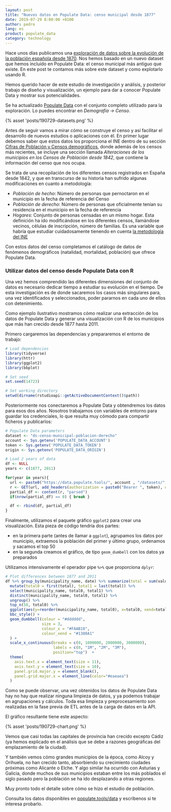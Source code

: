 ```yaml
---
layout: post
title: "Nuevos datos en Populate Data: censo municipal desde 1877"
date: 2019-07-29 8:00:00 +0100
author: pedro
lang: es
product: populate_data
category: technology
---
```


Hace unos días publicamos una [exploración de datos sobre la evolución de la población española desde 1870](/blog/exploracion-poblacion). Nos hemos basado en un nuevo dataset que hemos incluído en Populate Data: el censo municipal más antiguo que existe. En este post te contamos más sobre este dataset y como explotarlo usando R.

Hemos querido hacer de este estudio de investigación y análisis, y posterior trabajo de diseño y visualización, un ejemplo para dar a conocer Populate Data y mostrar sus potencialidades.

Se ha actualizado [Populate Data](/data/#datos) con el conjunto completo utilizado para la exploración. Lo puedes encontrar en _Demografía → Censo_.

{% asset 'posts/190729-datasets.png' %}

Antes de seguir vamos a mirar cómo se construye el censo y así facilitar el desarrollo de nuevos estudios o aplicaciones con él. En primer lugar debemos saber que estos datos los proporciona el INE dentro de su sección [Cifras de Población y Censos demográficos](https://www.ine.es/dyngs/INEbase/es/categoria.htm?c=Estadistica_P&cid=1254735572981), donde además de los censos más recientes, se incluye una sección llamada _Alteraciones de los municipios en los Censos de Población desde 1842_, que contiene la información del censo que nos ocupa.

Se trata de una recopilación de los diferentes censos registrados en España desde 1842, y que en transcurso de su historia han sufrido algunas modificaciones en cuanto a metodología:

- _Población de hecho_: Número de personas que pernoctaron en el municipio en la fecha de referencia del Censo
- _Población de derecho_: Número de personas que oficialmente tenían su residencia en el municipio en la fecha de referencia
- _Hogares_: Conjunto de personas censadas en un mismo hogar. Esta definición ha ido modificándose en los diferentes censos, llamándose vecinos, células de inscripción, número de familias. Es una variable que habría que estudiar cuidadosamente tienendo en cuenta [la metodología del INE](https://www.ine.es/alteraciones/alteraciones_municipios_metodologia.pdf)

Con estos datos del censo completamos el catálogo de datos de fenómenos demográficos (natalidad, mortalidad, población) que ofrece Populate Data.

### Utilizar datos del censo desde Populate Data con R

Una vez hemos comprendido las diferentes dimensiones del conjunto de datos es necesario dedicar tiempo a estudiar su evolución en el tiempo. De esta investigación es de donde sacaremos los casos más singulares para, una vez identificados y seleccionados, poder pararnos en cada uno de ellos con detenimiento.

Como ejemplo ilustrativo mostramos cómo realizar una extracción de los datos de Populate Data y generar una visualización con R de los municipios que más han crecido desde 1877 hasta 2011.

Primero cargaremos las dependencias y prepararemos el entorno de trabajo:

```r
# Load dependencies
library(tidyverse)
library(httr)
library(ggplot2)
library(bbplot)

# Set seed
set.seed(14723)

# Set working directory
setwd(dirname(rstudioapi::getActiveDocumentContext()$path))
```

Posteriormente nos conectaremos a Populate Data y obtendremos los datos para esos dos años. Nosotros trabajamos con variables de entorno para guardar los credenciales, lo que resulta muy cómodo para compartir ficheros y publicarlos:

```r
# Populate Data parameters
dataset <- "ds-censo-municipal-poblacion-derecho"
account <- Sys.getenv('POPULATE_DATA_ACCOUNT')
token <- Sys.getenv('POPULATE_DATA_TOKEN')
origin <- Sys.getenv('POPULATE_DATA_ORIGIN')

# Load 2 years of data
df <- NULL
years <- c(1877, 2011)

for(year in years){
  url <- paste0("https://data.populate.tools/", account , "/datasets/", dataset, ".csv?include=province,municipality&filter_by_year=", year)
  r <- GET(url, add_headers(authorization = paste0("Bearer ", token), origin = origin))
  partial_df <- content(r, "parsed")
  if(nrow(partial_df) == 0) { break }

  df <- rbind(df, partial_df)
}
```

Finalmente, utilizamos el paquete gráfico `ggplot2` para crear una visualización. Esta pieza de código tendría dos partes:

- en la primera parte (antes de llamar a `ggplot`), agrupamos los datos por municipio, extraemos la población del primer y último grupo, ordenamos y sacamos el top 50
- en la segunda creamos el gráfico, de tipo `geom_dumbell` con los datos ya preparados

Utilizamos intensivamente el operador pipe `%>%` que proporciona `dplyr`:

```r
# Plot differences between 1877 and 2011
df %>% group_by(municipality_name, date) %>% summarize(total = sum(value)) %>%
  mutate(total0 = first(total), total1 = last(total)) %>%
  select(municipality_name, total0, total1) %>%
  distinct(municipality_name, total0, total1) %>%
  ungroup() %>%
  top_n(50, total0) %>%
  ggplot(aes(y=reorder(municipality_name, total0), x=total0, xend=total1)) +
  bbc_style() +
  geom_dumbbell(colour = "#dddddd",
                size = 3,
                colour_x = "#FAAB18",
                colour_xend = "#1380A1"
  ) +
  scale_x_continuous(breaks = c(0, 1000000, 2000000, 3000000),
                     labels = c(0, "1M", "2M", "3M"),
                     position="top")  +
  theme(
    axis.text.x = element_text(size = 11),
    axis.text.y = element_text(size = 10),
    panel.grid.major.y = element_blank(),
    panel.grid.major.x = element_line(color="#eaeaea")
  )

```

Como se puede observar, una vez obtenidos los datos de Populate Data hay no hay que realizar ninguna limpieza de datos, y ya podemos trabajar en agrupaciones y cálculos. Toda esa limpieza y preprocesamiento son realizadas en la fase previa de ETL antes de la carga de datos en la API.

El gráfico resultante tiene este aspecto:

{% asset 'posts/190729-chart.png' %}

Vemos que casi todas las capitales de provincia han crecido excepto Cádiz (ya hemos explicado en el análisis que se debe a razones geográficas del emplazamiento de la ciudad).

Y también vemos cómo grandes municipios de la época, como Alcoy y Orihuela, no han crecido tanto, absorbiendo su crecimiento ciudades próximas como Alicante o Elche. Y algo similar ha ocurrido con Asturias y Galicia, donde muchos de sus municipios estaban entre los más poblados el siglo pasado pero la población se ha ido desplazando a otras regiones.

Muy pronto todo el detalle sobre cómo se hizo el estudio de población.

<div class="separator"></div>

Consulta los datos disponibles en [populate.tools/data](/data) y escríbenos si te interesa probarlo.
